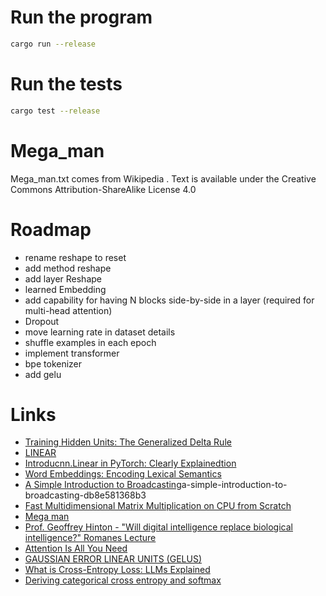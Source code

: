 # Run the program

```bash
cargo run --release
```

# Run the tests

```bash
cargo test --release
```

# Mega_man

Mega_man.txt comes from Wikipedia .
Text is available under the Creative Commons Attribution-ShareAlike License 4.0

# Roadmap

- rename reshape to reset
- add method reshape
- add layer Reshape
- learned Embedding
- add capability for having N blocks side-by-side in a layer (required for multi-head attention)
- Dropout
- move learning rate in dataset details
- shuffle examples in each epoch
- implement transformer
- bpe tokenizer
- add gelu

# Links

- [Training Hidden Units: The Generalized Delta Rule](https://web.stanford.edu/group/pdplab/originalpdphandbook/Chapter%205.pdf)
- [LINEAR](https://pytorch.org/docs/stable/generated/torch.nn.Linear.html)
- [Introducnn.Linear in PyTorch: Clearly Explainedtion](https://docs.kanaries.net/topics/Python/nn-linear)
- [Word Embeddings: Encoding Lexical Semantics](https://pytorch.org/tutorials/beginner/nlp/word_embeddings_tutorial.html)
- [A Simple Introduction to Broadcasting](https://medium.com/@hunter-j-phillips/)a-simple-introduction-to-broadcasting-db8e581368b3
- [Fast Multidimensional Matrix Multiplication on CPU from Scratch](https://siboehm.com/articles/22/Fast-MMM-on-CPU)
- [Mega man](https://en.wikipedia.org/wiki/Mega_Man)
- [Prof. Geoffrey Hinton - "Will digital intelligence replace biological intelligence?" Romanes Lecture](https://www.youtube.com/watch?v=N1TEjTeQeg0)
- [Attention Is All You Need](https://proceedings.neurips.cc/paper_files/paper/2017/file/3f5ee243547dee91fbd053c1c4a845aa-Paper.pdf)
- [GAUSSIAN ERROR LINEAR UNITS (GELUS)](https://arxiv.org/pdf/1606.08415.pdf)
- [What is Cross-Entropy Loss: LLMs Explained](https://www.chatgptguide.ai/2024/03/03/what-is-cross-entropy-loss-llms-explained/)
- [Deriving categorical cross entropy and softmax](https://shivammehta25.github.io/posts/deriving-categorical-cross-entropy-and-softmax/)
